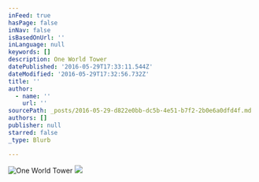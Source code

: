 ```yaml
---
inFeed: true
hasPage: false
inNav: false
isBasedOnUrl: ''
inLanguage: null
keywords: []
description: One World Tower
datePublished: '2016-05-29T17:33:11.544Z'
dateModified: '2016-05-29T17:32:56.732Z'
title: ''
author:
  - name: ''
    url: ''
sourcePath: _posts/2016-05-29-d822e0bb-dc5b-4e51-b7f2-2b0e6a0dfd4f.md
authors: []
publisher: null
starred: false
_type: Blurb

---
```

![One World Tower](https://s3-us-west-2.amazonaws.com/the-grid-img/p/b4c9136e6575dda00bce43f9947e2542fd92b0d2.jpg)
![](https://the-grid-user-content.s3-us-west-2.amazonaws.com/de6dbba0-0c50-45d8-afc0-10440c6828b6.jpg)